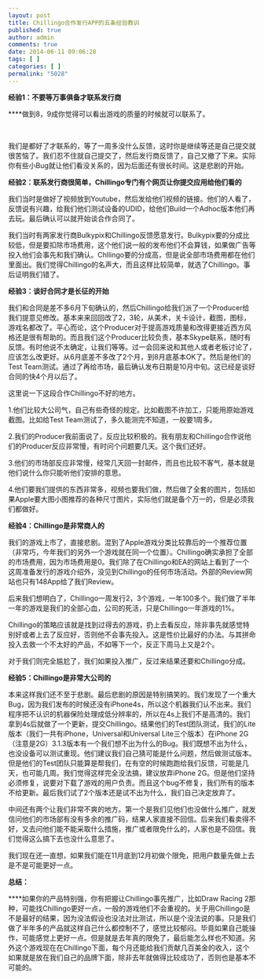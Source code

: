 ```yaml
---
layout: post
title: Chillingo合作发行APP的五条经验教训
published: true
author: admin
comments: true
date: 2014-06-11 09:06:28
tags: [ ]
categories: [ ]
permalink: "5028"
---
```

**经验1：不要等万事俱备才联系发行商**

****做到8，9成你觉得可以看出游戏的质量的时候就可以联系了。

&nbsp;

我们是都好了才联系的，等了一周多没什么反馈，这时你是继续等还是自己提交就很苦恼了。我们忍不住就自己提交了，然后发行商反馈了，自己又撤了下来。实际你有些小Bug就让他们看没关系的，因为后面还有很长时间。这是悲剧的开始。

**经验2：联系发行商很简单，Chillingo专门有个网页让你提交应用给他们看的**

我们当时是做好了视频放到Youtube，然后发给他们视频的链接。他们的人看了，反馈说有兴趣，给我们他们测试设备的UDID，给他们Build一个Adhoc版本他们再去玩。最后确认可以就开始谈合作合同了。

我们当时有两家发行商Bulkypix和Chillingo反馈愿意发行。Bulkypix要的分成比较低，但是要扣除市场费用，这个他们说一般的发布他们不会算钱，如果做广告等投入他们会事先和我们确认。Chllingo要的分成高，但是说全部市场费用都在他们里面出。我们觉得Chillingo的名声大，而且这样比较简单，就选了Chillingo。事后证明我们错了。

**经验3：谈好合同才是长征的开始**

我们和合同是差不多6月下旬确认的，然后Chillingo给我们派了一个Producer给我们提意见修改。基本来来回回改了2，3轮，从美术，关卡设计，截图，图标，游戏名都改了。平心而论，这个Producer对于提高游戏质量和改得更接近西方风格还是很有帮助的。而且我们这个Producer比较负责，基本Skype联系，随时有反馈。有时他说不太确定，让我们等等。过一会回来说和其他人或者老板讨论了，应该怎么改更好。从6月底差不多改了2个月，到8月底基本OK了。然后是他们的Test Team测试。通过了再给市场，最后确认发布日期是10月中旬。这已经是谈好合同的快4个月以后了。

这里说一下这段合作Chillingo不好的地方。

1.他们比较大公司气，自己有些奇怪的规定。比如截图不许加工，只能用原始游戏截图。比如给Test Team测试了，多久能测完不知道，一般要1周多。

2.我们的Producer我前面说了，反应比较积极的。我有朋友和Chillingo合作说他们的Producer反应非常慢，有时问个问题要几天。这个我们还好。

3.他们的市场部反应非常慢，经常几天回一封邮件，而且也比较不客气，基本就是他们说什么你只能听他们安排的意思。

4.他们要我们提供的东西非常多，视频也要我们做，然后做了全套的图片，包括如果Apple要大图小图推荐的各种尺寸图片，实际他们就是备个万一的，但是必须我们都做好。

**经验4：Chillingo是非常商人的**

我们的游戏上市了，直接悲剧。混到了Apple游戏分类比较靠后的一个推荐位置（非常巧，今年我们的另外一个游戏就在同一个位置）。Chillingo确实承担了全部的市场费用，因为市场费用是0。我们除了在Chillingo和EA的网站上看到了一个这周准备发行的游戏介绍外，没见到Chillingo的任何市场活动。外部的Review网站也只有148App给了我们Review。

后来我们想明白了，Chillingo一周发行2，3个游戏，一年100多个。我们做了半年一年的游戏是我们的全部心血，公司的死活，只是Chillingo一年游戏的1%。

Chillingo的策略应该就是找到过得去的游戏，扔上去看反应，除非事先就感觉特别好或者上去了反应好，否则他不会事先投入。这是性价比最好的办法。与其拼命投入去救一个不太好的产品，不如等下一个，反正下周马上又是2个。

对于我们则完全尴尬了，我们如果投入推广，反过来结果还要和Chillingo分成。

**经验5：Chillingo是非常大公司的**

本来这样我们还不至于悲剧。最后悲剧的原因是特别搞笑的。我们发现了一个重大Bug，因为我们发布的时候还没有iPhone4s，所以这个机器我们认不出来。我们程序把不认识的机器保险处理成低分辨率的，所以在4s上我们不是高清的。我们拿到4s后就做了一个更新，提交Chillingo。结果他们的Test团队测试，我们的Lite版本（我们一共有iPhone，Universal和Universal Lite三个版本）在iPhone 2G（注意是2G）3.1.3版本有一个我们想不出为什么的Bug。我们既想不出为什么，也没设备可以测试重现。他们建议我们自己猜可能是什么问题，然后做测试版本。但是他们的Test团队只能算是帮我们，在有空的时候跑跑给我们反馈，可能是几天，也可能几周。我们觉得这样完全没法搞，建议放弃iPhone 2G。但是他们坚持必须修复，说要对下载了游戏的用户负责。而且这个bug不修复，我们所有的版本不给更新。最后我们试了2个版本还是试不出为什么，我们自己决定放弃了。

中间还有两个让我们非常不爽的地方。第一个是我们见他们也没做什么推广，就发信问他们的市场部有没有多余的推广码，结果人家直接不回信。后来我们看卖得不好，又去问他们能不能采取什么措施，推广或者限免什么的，人家也是不回信。我们觉得这么搞下去也没什么意思了。

我们现在还一直想，如果我们能在11月底到12月初做个限免，把用户数量先做上去是不是可能更好一点。

**总结：**

****如果你的产品特别强，你有把握让Chillingo事先推广，比如Draw Racing 2那种，可能找Chillingo更好一点，一般的游戏他们不会重视的。关于用Chillingo是不是最好的结果，因为没法假设也没法对比测试，所以是个没法说的事。只是我们做了半年多的产品就这样自己什么都控制不了，感觉比较郁闷。毕竟如果自己能操作，可能感觉上更好一点。但是就是去年真的限免了，最后能怎么样也不知道。另外这个游戏现在在Chillingo下面，每个月还能给我们贡献几百美金的收入，这个如果就是放在我们自己的品牌下面，除非去年就做得比较成功了，否则也是基本不可能的。